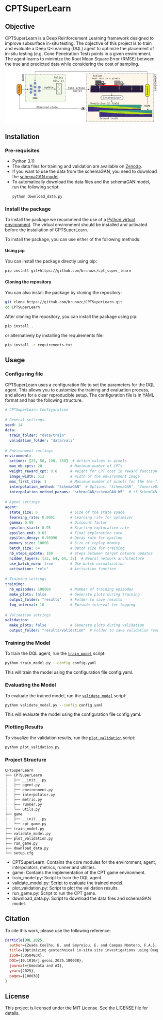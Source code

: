 # CPTSuperLearn

## Objective

CPTSuperLearn is a Deep Reinforcement Learning framework designed to improve subsurface in-situ testing.
The objective of this project is to train and evaluate a Deep Q-Learning (DQL) agent to optimize the placement
of in-situ testing (e.g. Cone Penetration Test) points in a given environment.
The agent learns to minimize the Root Mean Square Error (RMSE) between the true and predicted data
while considering the cost of sampling.

![DRL](static/DRL.png)


## Installation

### Pre-requisites

- Python 3.11
- The data files for training and validation are available on [Zenodo](https://zenodo.org/records/13143431/files/data.zip).
- If you want to use the data from the schemaGAN, you need to download the [schemaGAN model](https://zenodo.org/records/13143431/files/schemaGAN.h5).
- To automatically download the data files and the schemaGAN model, run the following script:
    ```sh
    python download_data.py
    ```

### Install the package
To install the package we recommend the use of a [Python virtual environment](https://docs.python.org/3/library/venv.html).
The virtual environment should be installed and activated before the installation of CPTSuperLearn.

To install the package, you can use either of the following methods:

#### Using pip
You can install the package directly using pip:

```sh
pip install git+https://github.com/brunozc/cpt_super_learn
```

#### Cloning the repository

You can also install the package by cloning the repository:
```sh
git clone https://github.com/brunozc/CPTSuperLearn.git
cd CPTSuperLearn
```

After cloning the repository, you can install the package using pip:
```sh
pip install .
```

or alternatively by installing the requirements file:
```sh
pip install -r requirements.txt
```


## Usage

### Configuring file
CPTSuperLearn uses a configuration file to set the parameters for the DQL agent.
This allows you to customize the training and evaluation process, and allows for a clear
reproducible setup.
The configuration file is in YAML format and has the following structure.

```yaml
# CPTSuperLearn Configuration

# General settings
seed: 14
data:
  train_folder: "data/train"
  validation_folder: "data/vali"

# Environment settings
environment:
  actions: [25, 50, 100, 150]  # Action values in pixels
  max_nb_cpts: 20             # Maximum number of CPTs
  weight_reward_cpt: 0.6      # Weight for CPT cost in reward function
  image_width: 512            # Width of the environment image
  max_first_step: 1           # Maximum number of pixels for the the first step
  interpolation_method: "SchemaGAN"  # Options: "SchemaGAN", "InverseDistance"
  interpolation_method_params: "schemaGAN/schemaGAN.h5"  # if SchemGAN (path to model) if InverseDistance (number of neighbors)

# Agent settings
agent:
  state_size: 6               # Size of the state space
  learning_rate: 0.0001       # Learning rate for optimizer
  gamma: 0.99                 # Discount factor
  epsilon_start: 0.95         # Starting exploration rate
  epsilon_end: 0.05           # Final exploration rate
  epsilon_decay: 0.99996      # Decay rate for epsilon
  memory_size: 10000          # Size of replay memory
  batch_size: 64              # Batch size for training
  nb_steps_update: 100        # Steps between target network updates
  hidden_layers: [32, 64, 64, 32]  # Neural network architecture
  use_batch_norm: true        # Use batch normalization
  activation: "relu"          # Activation function

# Training settings
training:
  nb_episodes: 100000         # Number of training episodes
  make_plots: false           # Generate plots during training
  output_folder: "results"    # Folder to save results
  log_interval: 10            # Episode interval for logging

# Validation settings
validation:
  make_plots: false           # Generate plots during validation
  output_folder: "results/validation"  # Folder to save validation results
```


### Training the Model

To train the DQL agent, run the [`train_model`](train_model.py) script:

```sh
python train_model.py --config config.yaml
```

This will train the model using the configuration file config.yaml.

### Evaluating the Model

To evaluate the trained model, run the [`validate_model`](validate_model.py) script:

```sh
python validate_model.py --config config.yaml
```

This will evaluate the model using the configuration file config.yaml.


### Plotting Results
To visualize the validation results, run the [`plot_validation`](plot_validation.py) script:

```sh
python plot_validation.py
```

### Project Structure

```plaintext
CPTSuperLearn
├── CPTSuperLearn
│   ├── __init__.py
│   ├── agent.py
│   ├── environment.py
│   ├── interpolator.py
│   ├── metric.py
│   ├── runner.py
│   └── utils.py
├── game
│   ├── __init__.py
│   └── cpt_game.py
├── train_model.py
├── validate_model.py
├── plot_validation.py
├── run_game.py
├── download_data.py
└── setup.cfg
```

* CPTSuperLearn: Contains the core modules for the environment, agent, interpolators, metrics, runner and utilities.
* game: Contains the implementation of the CPT game environment.
* train_model.py: Script to train the DQL agent.
* validate_model.py: Script to evaluate the trained model.
* plot_validation.py: Script to plot the validation results.
* run_game.py: Script to run the CPT game.
* download_data.py: Script to download the data files and schemaGAN model.


## Citation
To cite this work, please use the following reference:

```bibtex
@article{DRL_2025,
  author={Zuada Coelho, B. and Smyrniou, E. and Campos Montero, F.A.},
  title={Optimizing geotechnical in-situ site investigations using Deep Reinforcement Learning},
  ISSN={3050483X},
  DOI={10.1016/j.geoai.2025.100038},
  journal={Geodata and AI},
  year={2025},
  pages={100038}
}
```

## License
This project is licensed under the MIT License. See the [LICENSE](LICENSE) file for details.

